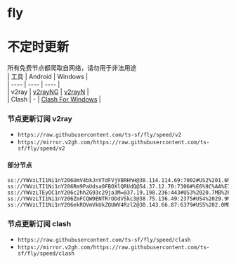 # fly
# 不定时更新
所有免费节点都爬取自网络，请勿用于非法用途  
|  工具  | Android  | Windows  |  
|  ----  | ----   | ----  |  
| v2ray  | [v2rayNG](https://github.com/2dust/v2rayNG/releases) | [v2rayN](https://github.com/2dust/v2rayN/releases) |  
| Clash  | - | [Clash For Windows](https://github.com/2dust/clashN/releases) | 
  
### 节点更新订阅  v2ray
- `https://raw.githubusercontent.com/ts-sf/fly/speed/v2`  
- `https://mirror.v2gh.com/https://raw.githubusercontent.com/ts-sf/fly/speed/v2`  

#### 部分节点  
``` 
ss://YWVzLTI1Ni1nY206UmV4bkJnVTdFVjVBRHhH@38.114.114.69:7002#US2%201.6MB%2Fs
ss://YWVzLTI1Ni1nY206Rm9PaUdsa0FBOXlQRUdQ@54.37.12.70:7306#%E6%9C%AA%E7%9F%A53%20587.2KB%2Fs
ss://YWVzLTEyOC1nY206c2hhZG93c29ja3M=@37.19.198.236:443#US3%2020.7MB%2Fs
ss://YWVzLTI1Ni1nY206ZmFCQW9ENTRrODdVSkc3@38.75.136.49:2375#US4%2029.9MB%2Fs
ss://YWVzLTI1Ni1nY206ekROVmVkUkZQUWV4Rzl2@38.143.66.87:6379#US5%202.0MB%2Fs
```
### 节点更新订阅  clash
- `https://raw.githubusercontent.com/ts-sf/fly/speed/clash`  
- `https://mirror.v2gh.com/https://raw.githubusercontent.com/ts-sf/fly/speed/clash`  


